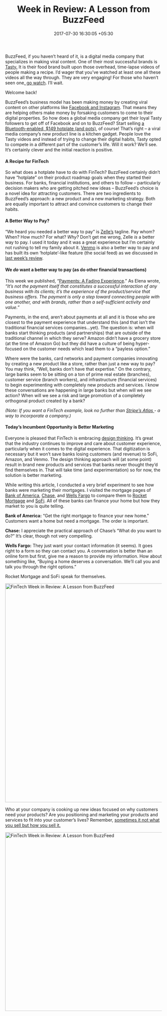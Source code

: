 ﻿---
title: 'Week in Review: A Lesson from BuzzFeed'
date: 2017-07-30 16:30:05 +05:30
categories:
- Fintech
- Insights
tags:
- Asia
- Europe
- FinTech Week in Review
- insights
- SoFi
- US
- Venmo
- Zelle
layout: post
type: post
status: publish
category:
- Fintech
- Insights
Markets:
- Asia
- Europe
- FinTech Week in Review
- insights
- SoFi
- US
- Venmo
- Zelle
Person: Patrick Rivenbark
---

<p>BuzzFeed, if you haven’t heard of it, is a digital media company that specializes in making viral content. One of their most successful brands is <a href="https://www.buzzfeed.com/tasty">Tasty.</a> It is their food brand built upon those overhead, time-lapse videos of people making a recipe. I’d wager that you’ve watched at least one all these videos all the way through. They are very engaging! For those who haven’t seen one<a href="https://www.youtube.com/watch?v=kQMKi_SgLrE">, go watch</a>. I’ll wait.</p>
<p>Welcome back!</p>
<p>BuzzFeed’s business model has been making money by creating viral content on other platforms like <a href="https://www.recode.net/2015/3/16/11560308/buzzfeeds-new-strategy-fishing-for-eyeballs-in-other-peoples-streams">Facebook and Instagram</a>. That means they are helping others make money by forsaking customers to come to their digital properties. So how does a global media company get their loyal Tasty followers to get off of Facebook and on to BuzzFeed? Start selling <a href="https://tastyonetop.com/">a Bluetooth-enabled, $149 hotplate (and pots)</a>, of course! That’s right – a viral media company’s new product line is a kitchen gadget. People love the Tasty videos and instead of trying to change their digital habits, Tasty opted to compete in a different part of the customer’s life. Will it work? We’ll see. It’s certainly clever and the initial reaction is positive. </p>
<h4><b>A Recipe for FinTech</b></h4>
<p>So what does a hotplate have to do with FinTech? BuzzFeed certainly didn’t have “hotplate” on their product roadmap goals when they started their business. For banks, financial institutions, and others to follow – particularly decision makers who are getting pitched new ideas – BuzzFeed’s choice is a novel idea for attracting customers. There are two ingredients to BuzzFeed’s approach: a new product and a new marketing strategy. Both are equally important to attract and convince customers to change their habits.</p>
<h4><b>A Better Way to Pay?</b></h4>
<p>“We heard you needed a better way to pay” is <a href="https://www.zellepay.com/">Zelle’s</a> tagline. Pay whom? When? How much? For what? <i>Why?</i> Don’t get me wrong, Zelle <i>is</i> a better way to pay. I used it today and it was a great experience but I’m certainly not rushing to tell my family about it. <a href="https://venmo.com/">Venmo</a> is also a better way to pay and has built its own ‘hotplate’-like feature (the social feed) as we discussed in <a href="https://letstalkpayments.com/fintech-week-in-review-venmo-amazon-pay-places-the-top-21-of-ai/">last week’s review</a>.</p>
<h4><b>We </b><b><i>do</i></b><b> want a better way to pay (as do other financial transactions)</b></h4>
<p>This week we published, “<a href="https://letstalkpayments.com/payments-a-fading-experience/">Payments: A Fading Experience</a>.” As Elena wrote, <em>“</em><em>It’s not the payment itself that constitutes a successful interaction of any business with its clients; it’s the experience of the product/service that business offers. The payment is only a step toward connecting people with one another, and with brands, rather than a self-sufficient activity and value.” </em></p>
<p>Payments, in the end, aren’t about payments at all and it is those who are closest to the payment experience that understand this (and that isn’t the traditional financial services companies...yet). The question is: when will banks start thinking products (and partnerships) that are outside of the traditional channel in which they serve? Amazon didn’t have a grocery store (at the time of Amazon Go) but they did have a culture of being hyper-focused on the customer needs which lead them to a “payless option.”</p>
<p>Where were the banks, card networks and payment companies innovating by creating a new product like a store, rather than just a new way to pay? You may think, “Well, banks don’t have that expertise.” On the contrary, large banks seem to be sitting on a ton of prime real estate (branches), customer service (branch workers), and infrastructure (financial services) to begin experimenting with completely new products and services. I know these conversations are happening in large banks but when will we see action? When will we see a risk and large promotion of a completely orthogonal product created by a bank? </p>
<p><i>(Note: If you want a FinTech example, look no further than </i><a href="https://stripe.com/atlas"><i>Stripe’s Atlas </i></a>-<i> a way to incorporate a company.)</i></p>
<h4><b>Today’s Incumbent Opportunity is Better Marketing</b></h4>
<p>Everyone is pleased that FinTech is embracing <a href="https://medici.letstalkpayments.com/research-categories/design-thinking-evolving-the-global-business-landscape-a-research-report-by-medici">design thinking</a>. It’s great that the industry continues to improve and care about customer experience, particularly when it comes to the digital experience. That digitization is necessary but it won’t save banks losing customers (and revenue) to SoFi, Amazon, and Venmo. The design thinking approach will (at some point) result in brand new products and services that banks never thought they’d find themselves in. That will take time (and experimentation) so for now, the solution is better marketing. </p>
<p>While writing this article, I conducted a very brief experiment to see how banks were marketing their mortgages. I visited the mortgage pages of <a href="https://www.bankofamerica.com/mortgage/home-mortgage/">Bank of America</a>, <a href="https://www.chase.com/personal/home-lending/mortgage">Chase</a>, and <a href="https://mortgage.wellsfargo.com/affinity/mortgage-prequalification.page?suffix=psf1060&amp;dm=DMIWEPURGY&amp;ref=https://www.wellsfargo.com/">Wells Fargo</a> to compare them to <a href="https://rocket.quickenloans.com/">Rocket Mortgage</a> and <a href="https://www.sofi.com/mortgage-loan/">SoFi</a>. All of these banks can finance your home but how they market to you is quite telling.</p>
<p><b>Bank of America:</b> “Get the right mortgage to finance your new home." Customers want a home but need a mortgage. The order is important.</p>
<p><b>Chase:</b> I appreciate the practical approach of Chase’s “What do you want to do?” It’s clear, though not very compelling. </p>
<p><b>Wells Fargo:</b> They just want your contact information (it seems). It goes right to a form so they can contact you. A conversation is better than an online form but first, give me a reason to provide my information. How about something like, “Buying a home deserves a conversation. We’ll call you and talk you through the right options.”</p>
<p>Rocket Mortgage and SoFi speak for themselves. </p>
<p><img class="aligncenter size-full wp-image-27345" src="https://s3-us-west-2.amazonaws.com/go-medici/uploads/2017/07/Fint1.png" alt="FinTech Week in Review: A Lesson from BuzzFeed" width="926" height="703" /></p>
<p>Who at your company is cooking up new ideas focused on why customers need your products? Are you positioning and marketing your products and services to fit into your customer’s lives? Remember, <a href="https://www.farnamstreetblog.com/2017/06/rory-sutherland-podcast/">sometimes it not what you sell but how you sell it.</a></p>
<p><img class="aligncenter size-full wp-image-27346" src="https://s3-us-west-2.amazonaws.com/go-medici/uploads/2017/07/Fint2.png" alt="FinTech Week in Review: A Lesson from BuzzFeed" width="1327" height="574" /></p>
